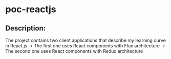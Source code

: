 # poc-reactjs

## Description:

The project contains two client applications that describe my learning curve in React.js
-> The first one uses React components with Flux architecture
-> The second one uses React components with Redux architecture
